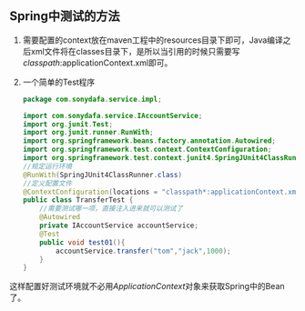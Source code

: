 ## Spring中测试的方法

1. 需要配置的context放在maven工程中的resources目录下即可，Java编译之后xml文件将在classes目录下，是所以当引用的时候只需要写*classpath*:applicationContext.xml即可。

2. 一个简单的Test程序

   ```java
   package com.sonydafa.service.impl;
   
   import com.sonydafa.service.IAccountService;
   import org.junit.Test;
   import org.junit.runner.RunWith;
   import org.springframework.beans.factory.annotation.Autowired;
   import org.springframework.test.context.ContextConfiguration;
   import org.springframework.test.context.junit4.SpringJUnit4ClassRunner;
   //规定运行环境
   @RunWith(SpringJUnit4ClassRunner.class)
   //定义配置文件
   @ContextConfiguration(locations = "classpath*:applicationContext.xml")
   public class TransferTest {
       //需要测试哪一项，直接注入进来就可以测试了
       @Autowired
       private IAccountService accountService;
       @Test
       public void test01(){
           accountService.transfer("tom","jack",1000);
       }
   }
   ```

这样配置好测试环境就不必用*ApplicationContext*对象来获取Spring中的Bean了。

